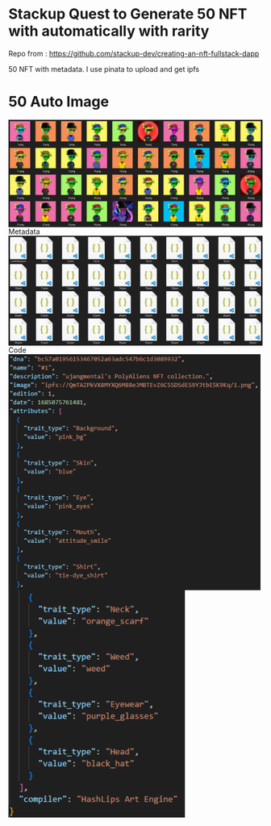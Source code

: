 # Stackup Quest to Generate 50 NFT with automatically with rarity

Repo from :
https://github.com/stackup-dev/creating-an-nft-fullstack-dapp

50 NFT with metadata. I use pinata to upload and get ipfs

# 50 Auto Image
<img align='center' src='https://github.com/asamarsal/createautonft/blob/main/cover.PNG' width='900"'>
Metadata
<img align='center' src='https://github.com/asamarsal/createautonft/blob/main/cover2.PNG' width='900"'>
Code
<img align='left' src='https://github.com/asamarsal/createautonft/blob/main/cover3.PNG' width='500"'>
<img align='left' src='https://github.com/asamarsal/createautonft/blob/main/cover4.PNG' width='350"'>
